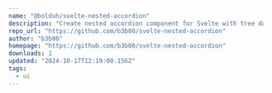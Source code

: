 ```yaml
---
name: "@bolduh/svelte-nested-accordion"
description: "Create nested accordion component for Svelte with tree data structure."
repo_url: "https://github.com/b3b00/svelte-nested-accordion"
author: "b3b00"
homepage: "https://github.com/b3b00/svelte-nested-accordion"
downloads: 1
updated: "2024-10-17T12:19:00.156Z"
tags: 
  - ui
---
```

